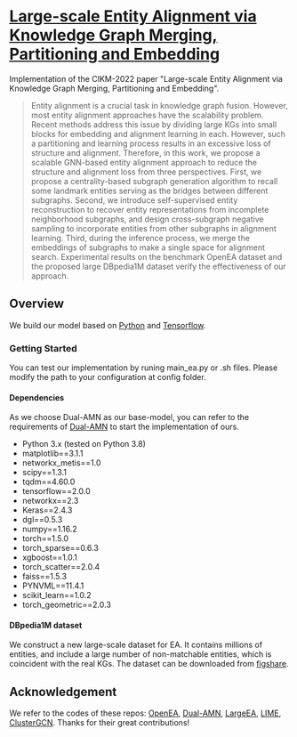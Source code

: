 # [Large-scale Entity Alignment via Knowledge Graph Merging, Partitioning and Embedding](https://arxiv.org/pdf/2208.11125.pdf)

Implementation of the CIKM-2022 paper "Large-scale Entity Alignment via Knowledge Graph Merging, Partitioning and Embedding".

> Entity alignment is a crucial task in knowledge graph fusion. However, most entity alignment approaches have the scalability problem. Recent methods address this issue by dividing large KGs into small blocks for embedding and alignment learning in each. However, such a partitioning and learning process results in an excessive loss of structure and alignment. Therefore, in this work, we propose a scalable GNN-based entity alignment approach to reduce the structure and alignment loss from three perspectives. First, we propose a centrality-based subgraph generation algorithm to recall some landmark entities serving as the bridges between different subgraphs. Second, we introduce self-supervised entity reconstruction to recover entity representations from incomplete neighborhood subgraphs, and design cross-subgraph negative sampling to incorporate entities from other subgraphs in alignment learning. Third,
during the inference process, we merge the embeddings of subgraphs to make a single space for alignment search. Experimental results on the benchmark OpenEA dataset and the proposed large DBpedia1M dataset verify the effectiveness of our approach.


## Overview

We build our model based on [Python](https://www.python.org/) and [Tensorflow](https://www.tensorflow.org/). 

### Getting Started
You can test our implementation by runing main_ea.py or .sh files. Please modify the path to your configuration at config folder. 

#### Dependencies
As we choose Dual-AMN as our base-model, you can refer to the requirements of [Dual-AMN](https://github.com/MaoXinn/Dual-AMN) to start the implementation of ours.

- Python 3.x (tested on Python 3.8)
- matplotlib==3.1.1
- networkx_metis==1.0
- scipy==1.3.1
- tqdm==4.60.0
- tensorflow==2.0.0
- networkx==2.3
- Keras==2.4.3
- dgl==0.5.3
- numpy==1.16.2
- torch==1.5.0
- torch_sparse==0.6.3
- xgboost==1.0.1
- torch_scatter==2.0.4
- faiss==1.5.3
- PYNVML==11.4.1
- scikit_learn==1.0.2
- torch_geometric==2.0.3

#### DBpedia1M dataset
We construct a new large-scale dataset for EA. It contains millions of entities, and include a large number of non-matchable entities, which is coincident with the real KGs.
The dataset can be downloaded from [figshare](https://figshare.com/articles/dataset/DBpedia1M/21119380).

## Acknowledgement

We refer to the codes of these repos: [OpenEA](https://github.com/nju-websoft/OpenEA), [Dual-AMN](https://github.com/MaoXinn/Dual-AMN), [LargeEA](https://github.com/ZJU-DAILY/LargeEA), [LIME](https://github.com/DexterZeng/LIME), [ClusterGCN](https://github.com/benedekrozemberczki/ClusterGCN).
Thanks for their great contributions!

